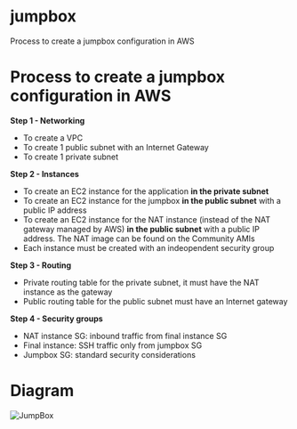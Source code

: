 # jumpbox
Process to create a jumpbox configuration in AWS

Process to create a jumpbox configuration in AWS
=

**Step 1 - Networking**
- To create a VPC
- To create 1 public subnet with an Internet Gateway
- To create 1 private subnet

**Step 2 - Instances**
- To create an EC2 instance for the application **in the private subnet**
- To create an EC2 instance for the jumpbox **in the public subnet** with a public IP address
- To create an EC2 instance for the NAT instance (instead of the NAT gateway managed by AWS) **in the public subnet** with a public IP address. The NAT image can be found on the Community AMIs
- Each instance must be created with an indeopendent security group

**Step 3 - Routing**
- Private routing table for the private subnet, it must have the NAT instance as the gateway
- Public routing table for the public subnet must have an Internet gateway

**Step 4 - Security groups**
- NAT instance SG: inbound traffic from final instance SG
- Final instance: SSH traffic only from jumpbox SG
- Jumpbox SG: standard security considerations

Diagram
=
![JumpBox](https://user-images.githubusercontent.com/28940499/77299277-9bb4e400-6cc2-11ea-8b5c-152724a6c510.png)
